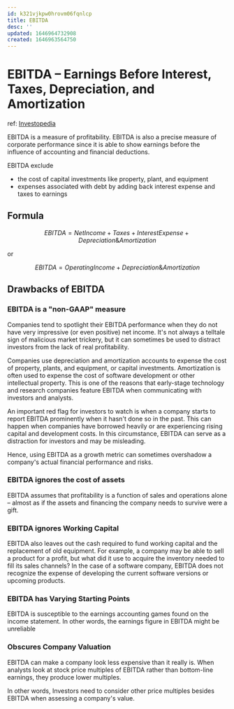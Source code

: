 ```yaml
---
id: k321vjkpw0hrovm06fqnlcp
title: EBITDA
desc: ''
updated: 1646964732908
created: 1646963564750
---
```

# EBITDA – Earnings Before Interest, Taxes, Depreciation, and Amortization
ref: [Investopedia](https://www.investopedia.com/terms/e/ebitda.asp)

EBITDA is a measure of profitability. EBITDA is also a precise measure of corporate performance since it is able to show earnings before the influence of accounting and financial deductions.

EBITDA exclude
- the cost of capital investments like property, plant, and equipment
- expenses associated with debt by adding back interest expense and taxes to earnings

## Formula

$$EBITDA = Net Income + Taxes + Interest Expense + Depreciation\&Amortization$$

or

$$EBITDA = Operating Income + Depreciation\&Amortization$$

## Drawbacks of EBITDA

### EBITDA is a "non-GAAP" measure
Companies tend to spotlight their EBITDA performance when they do not have very impressive (or even positive) net income. It's not always a telltale sign of malicious market trickery, but it can sometimes be used to distract investors from the lack of real profitability.

Companies use depreciation and amortization accounts to expense the cost of property, plants, and equipment, or capital investments. Amortization is often used to expense the cost of software development or other intellectual property. This is one of the reasons that early-stage technology and research companies feature EBITDA when communicating with investors and analysts.

An important red flag for investors to watch is when a company starts to report EBITDA prominently when it hasn't done so in the past. This can happen when companies have borrowed heavily or are experiencing rising capital and development costs. In this circumstance, EBITDA can serve as a distraction for investors and may be misleading.

Hence, using EBITDA as a growth metric can sometimes overshadow a company's actual financial performance and risks.

### EBITDA ignores the cost of assets
EBITDA assumes that profitability is a function of sales and operations alone – almost as if the assets and financing the company needs to survive were a gift.

### EBITDA ignores Working Capital
EBITDA also leaves out the cash required to fund working capital and the replacement of old equipment. For example, a company may be able to sell a product for a profit, but what did it use to acquire the inventory needed to fill its sales channels? In the case of a software company, EBITDA does not recognize the expense of developing the current software versions or upcoming products.

### EBITDA has Varying Starting Points
EBITDA is susceptible to the earnings accounting games found on the income statement. In other words, the earnings figure in EBITDA might be unreliable

### Obscures Company Valuation
EBITDA can make a company look less expensive than it really is. When analysts look at stock price multiples of EBITDA rather than bottom-line earnings, they produce lower multiples. 

In other words, Investors need to consider other price multiples besides EBITDA when assessing a company's value.